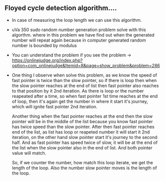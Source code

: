 ## Floyed cycle detection algorithm....
  - In case of measuring the loop length we can use this algorithm.
  - uVa 350 sudo random number generation problem solve with this algorthm. where in this problem we have find out when the generated         number will repeat again because in computer generated random number is bounded by modulus 
  - You can understand the problem if you see the problem -> https://onlinejudge.org/index.php?option=com_onlinejudge&Itemid=8&page=show_problem&problem=286


  - One thing I observe when solve this problem, as we know the speed of fast pointer is twice than the slow pointer, so if there is loop     then when the slow pointer reaches at the end of list then fast pointer also reaches to that position by it 2nd iteration. As there is     loop or the number reapeated after a time, so when fast pointer 1st time reaches at the end of loop, then it's again get the number       in where it start it's journey, which will ignite fast pointer 2nd iteration.
  
    Another thing when the fast pointer reaches at the end then the slow pointer will be in the middle of the list because you know fast       pointer has twice speed than the slow pointer. After then fast pointer reaches end of the list, as list has loop or reapeted number it     will start it 2nd iteration, on the other hand slow pointer start it's journey to the second half. And as fast pointer has speed twice     of slow, it will be at the end of the list when the slow pointer also in the end of list. And both pointer value will match. 
    
    So, if we counter the number, how match this loop iterate, we get the length of the loop. Also the number slow pointer moves is the 
    length of the loop.
    
    
    


